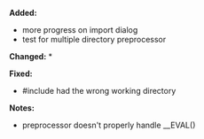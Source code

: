 **Added:**
* more progress on import dialog
* test for multiple directory preprocessor

**Changed:**
* 

**Fixed:**
* \#include had the wrong working directory

**Notes:**
* preprocessor doesn't properly handle __EVAL()
